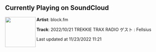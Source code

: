 ## Currently Playing on SoundCloud

[<img align="left" width="100" src="https://i1.sndcdn.com/artworks-nCttpD1MWZ8fztzv-YW6aGA-t500x500.jpg">](https://soundcloud.com/blockfm/20221021-trekkie-trax-radio)

**Artist**: block.fm 

**Track**: 2022/10/21 TREKKIE TRAX RADIO ゲスト : Fellsius

Last updated at 11/23/2022 11:21
